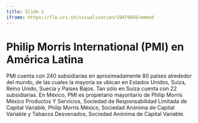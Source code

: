 ```yaml
---
title: Slide 1
iframe: https://flo.uri.sh/visualisation/19479656/embed
---
```


# Philip Morris International (PMI) en América Latina

PMI cuenta con 240 subsidiarias en aproximadamente 80 países alrededor del mundo, de las cuales la mayoría se ubican en Estados Unidos, Suiza, Reino Unido, Suecia y Países Bajos. Tan sólo en Suiza cuenta con 22 subsidiarias. En México, PMI es propietario mayoritario de Philip Morris México Productos Y Servicios, Sociedad de Responsabilidad Limitada de Capital Variable, Philip Morris México, Sociedad Anónima de Capital Variable y Tabacos Desvenados, Sociedad Anónima de Capital Variable.
